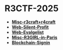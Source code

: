 # R3CTF-2025
- **[Misc-r3craft+r4craft](https://github.com/chp0ck3r/R3CTF-2025/blob/main/Misc-r3craft+r4craft/README.md)**
- **[Web-Silent-Profit](https://github.com/chp0ck3r/R3CTF-2025/blob/main/Web-Silent-Profit/README.md)**
- **[Web-Evalgelist](https://github.com/chp0ck3r/R3CTF-2025/blob/main/Web-Evalgelist/README.md)**
- **[Misc-R3GIRL-in-Paris](https://github.com/chp0ck3r/R3CTF-2025/blob/main/Misc-R3GIRL-in-Paris/README.md)**
- **[Blockchain-Signin](https://github.com/chp0ck3r/R3CTF-2025/blob/main/Blockchain-Signin/README.md)**